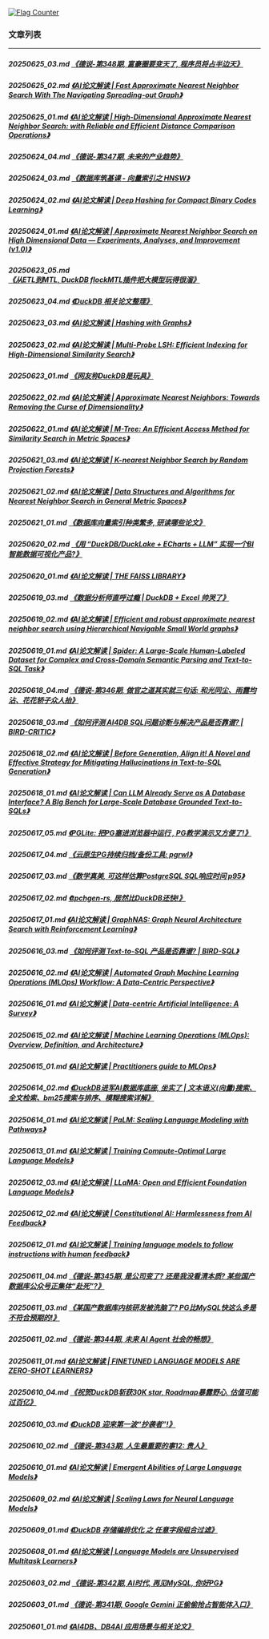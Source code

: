 <a rel="nofollow" href="http://info.flagcounter.com/h9V1"  ><img src="http://s03.flagcounter.com/count/h9V1/bg_FFFFFF/txt_000000/border_CCCCCC/columns_2/maxflags_12/viewers_0/labels_0/pageviews_0/flags_0/"  alt="Flag Counter"  border="0"  ></a>  
  
### 文章列表  
----  
##### 20250625_03.md   [《德说-第348期, 富豪圈要变天了, 程序员将占半边天》](20250625_03.md)  
##### 20250625_02.md   [《AI论文解读 | Fast Approximate Nearest Neighbor Search With The Navigating Spreading-out Graph》](20250625_02.md)  
##### 20250625_01.md   [《AI论文解读 | High-Dimensional Approximate Nearest Neighbor Search: with Reliable and Efficient Distance Comparison Operations》](20250625_01.md)  
##### 20250624_04.md   [《德说-第347期, 未来的产业趋势》](20250624_04.md)  
##### 20250624_03.md   [《数据库筑基课 - 向量索引之 HNSW》](20250624_03.md)  
##### 20250624_02.md   [《AI论文解读 | Deep Hashing for Compact Binary Codes Learning》](20250624_02.md)  
##### 20250624_01.md   [《AI论文解读 | Approximate Nearest Neighbor Search on High Dimensional Data — Experiments, Analyses, and Improvement (v1.0)》](20250624_01.md)  
##### 20250623_05.md   [《从ETL到MTL, DuckDB flockMTL插件把大模型玩得很溜》](20250623_05.md)  
##### 20250623_04.md   [《DuckDB 相关论文整理》](20250623_04.md)  
##### 20250623_03.md   [《AI论文解读 | Hashing with Graphs》](20250623_03.md)  
##### 20250623_02.md   [《AI论文解读 | Multi-Probe LSH: Efficient Indexing for High-Dimensional Similarity Search》](20250623_02.md)  
##### 20250623_01.md   [《网友称DuckDB是玩具》](20250623_01.md)  
##### 20250622_02.md   [《AI论文解读 | Approximate Nearest Neighbors: Towards Removing the Curse of Dimensionality》](20250622_02.md)  
##### 20250622_01.md   [《AI论文解读 | M-Tree: An Efficient Access Method for Similarity Search in Metric Spaces》](20250622_01.md)  
##### 20250621_03.md   [《AI论文解读 | K-nearest Neighbor Search by Random Projection Forests》](20250621_03.md)  
##### 20250621_02.md   [《AI论文解读 | Data Structures and Algorithms for Nearest Neighbor Search in General Metric Spaces》](20250621_02.md)  
##### 20250621_01.md   [《数据库向量索引种类繁多, 研读哪些论文》](20250621_01.md)  
##### 20250620_02.md   [《用 “DuckDB/DuckLake + ECharts + LLM” 实现一个BI智能数据可视化产品?》](20250620_02.md)  
##### 20250620_01.md   [《AI论文解读 | THE FAISS LIBRARY》](20250620_01.md)  
##### 20250619_03.md   [《数据分析师直呼过瘾 | DuckDB + Excel 帅哭了》](20250619_03.md)  
##### 20250619_02.md   [《AI论文解读 | Efficient and robust approximate nearest neighbor search using Hierarchical Navigable Small World graphs》](20250619_02.md)  
##### 20250619_01.md   [《AI论文解读 | Spider: A Large-Scale Human-Labeled Dataset for Complex and Cross-Domain Semantic Parsing and Text-to-SQL Task》](20250619_01.md)  
##### 20250618_04.md   [《德说-第346期, 做官之道其实就三句话: 和光同尘、雨露均沾、花花轿子众人抬》](20250618_04.md)  
##### 20250618_03.md   [《如何评测 AI4DB SQL问题诊断与解决产品是否靠谱? | BIRD-CRITIC》](20250618_03.md)  
##### 20250618_02.md   [《AI论文解读 | Before Generation, Align it! A Novel and Effective Strategy for Mitigating Hallucinations in Text-to-SQL Generation》](20250618_02.md)  
##### 20250618_01.md   [《AI论文解读 | Can LLM Already Serve as A Database Interface? A BIg Bench for Large-Scale Database Grounded Text-to-SQLs》](20250618_01.md)  
##### 20250617_05.md   [《PGLite: 把PG塞进浏览器中运行 , PG教学演示又方便了!》](20250617_05.md)  
##### 20250617_04.md   [《云原生PG持续归档/备份工具: pgrwl》](20250617_04.md)  
##### 20250617_03.md   [《数学真美, 可这样估算PostgreSQL SQL响应时间 p95》](20250617_03.md)  
##### 20250617_02.md   [《tpchgen-rs, 居然比DuckDB还快!》](20250617_02.md)  
##### 20250617_01.md   [《AI论文解读 | GraphNAS: Graph Neural Architecture Search with Reinforcement Learning》](20250617_01.md)  
##### 20250616_03.md   [《如何评测 Text-to-SQL 产品是否靠谱? | BIRD-SQL》](20250616_03.md)  
##### 20250616_02.md   [《AI论文解读 | Automated Graph Machine Learning Operations (MLOps) Workflow: A Data-Centric Perspective》](20250616_02.md)  
##### 20250616_01.md   [《AI论文解读 | Data-centric Artificial Intelligence: A Survey》](20250616_01.md)  
##### 20250615_02.md   [《AI论文解读 | Machine Learning Operations (MLOps): Overview, Definition, and Architecture》](20250615_02.md)  
##### 20250615_01.md   [《AI论文解读 | Practitioners guide to MLOps》](20250615_01.md)  
##### 20250614_02.md   [《DuckDB进军AI数据库底座, 坐实了 | 文本语义(向量)搜索、全文检索、bm25搜索与排序、模糊搜索详解》](20250614_02.md)  
##### 20250614_01.md   [《AI论文解读 | PaLM: Scaling Language Modeling with Pathways》](20250614_01.md)  
##### 20250613_01.md   [《AI论文解读 | Training Compute-Optimal Large Language Models》](20250613_01.md)  
##### 20250612_03.md   [《AI论文解读 | LLaMA: Open and Efficient Foundation Language Models》](20250612_03.md)  
##### 20250612_02.md   [《AI论文解读 | Constitutional AI: Harmlessness from AI Feedback》](20250612_02.md)  
##### 20250612_01.md   [《AI论文解读 | Training language models to follow instructions with human feedback》](20250612_01.md)  
##### 20250611_04.md   [《德说-第345期, 是公司变了? 还是我没看清本质? 某些国产数据库公众号正集体“赴死”?》](20250611_04.md)  
##### 20250611_03.md   [《某国产数据库内核研发被洗脑了? PG比MySQL快这么多是不符合预期的!》](20250611_03.md)  
##### 20250611_02.md   [《德说-第344期, 未来 AI Agent 社会的畅想》](20250611_02.md)  
##### 20250611_01.md   [《AI论文解读 | FINETUNED LANGUAGE MODELS ARE ZERO-SHOT LEARNERS》](20250611_01.md)  
##### 20250610_04.md   [《祝贺DuckDB斩获30K star, Roadmap暴露野心, 估值可能过百亿》](20250610_04.md)  
##### 20250610_03.md   [《DuckDB 迎来第一波“抄袭者”!》](20250610_03.md)  
##### 20250610_02.md   [《德说-第343期, 人生最重要的事12: 贵人》](20250610_02.md)  
##### 20250610_01.md   [《AI论文解读 | Emergent Abilities of Large Language Models》](20250610_01.md)  
##### 20250609_02.md   [《AI论文解读 | Scaling Laws for Neural Language Models》](20250609_02.md)  
##### 20250609_01.md   [《DuckDB 存储编排优化 之 任意字段组合过滤》](20250609_01.md)  
##### 20250608_01.md   [《AI论文解读 | Language Models are Unsupervised Multitask Learners》](20250608_01.md)  
##### 20250603_02.md   [《德说-第342期, AI时代, 再见MySQL, 你好PG》](20250603_02.md)  
##### 20250603_01.md   [《德说-第341期, Google Gemini 正偷偷抢占智能体入口》](20250603_01.md)  
##### 20250601_01.md   [《AI4DB、DB4AI 应用场景与相关论文》](20250601_01.md)  
